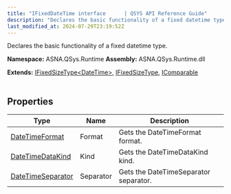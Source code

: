 ```yaml
---
title: "IFixedDateTime interface      | QSYS API Reference Guide"
description: "Declares the basic functionality of a fixed datetime type. "
last_modified_at: 2024-07-29T23:19:52Z
---
```


Declares the basic functionality of a fixed datetime type.

**Namespace:** ASNA.QSys.Runtime
**Assembly:** ASNA.QSys.Runtime.dll

**Extends:** [IFixedSizeType\<DateTime\>](/reference/runtime/qsys-runtime/i-fixed-size-type-1.html), [IFixedSizeType](/reference/runtime/qsys-runtime/i-fixed-size-type.html), [IComparable](https://learn.microsoft.com/en-us/dotnet/api/system.icomparable-1?view=net-8.0)
<br>
<br>

## Properties

| Type | Name | Description
| --- | --- | --- 
| [DateTimeFormat](/reference/datagate/datagate-common/date-time-format.html) | Format | Gets the DateTimeFormat format. |
| [DateTimeDataKind](/reference/runtime/qsys-runtime/date-time-data-kind.html) | Kind | Gets the DateTimeDataKind kind. |
| [DateTimeSeparator](/reference/runtime/qsys-runtime/date-time-separator.html) | Separator | Gets the DateTimeSeparator separator. |

